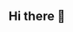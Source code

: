 ## Hi there 👋

<!--
**Dylan-D-999/Dylan-D-999** is a ✨ _special_ ✨ repository because its `README.md` (this file) appears on your GitHub profile.

Here are some ideas to get you started:

🔭 About Me ...
- 🌱 I’m currently learning ...
- 👯 I’m looking to collaborate on ...
- 🤔 I’m looking for help with ...
- 💬 Ask me about ...
- 📫 How to reach me: ...
- ⚡ Fun fact: ...
-->

